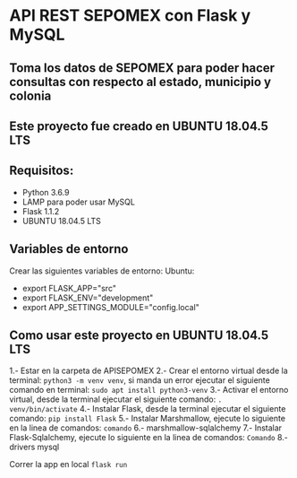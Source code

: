 # API REST SEPOMEX con Flask y MySQL
## Toma los datos de SEPOMEX para poder hacer consultas con respecto al estado, municipio y colonia
## Este proyecto fue creado en UBUNTU 18.04.5 LTS
## Requisitos: 
- Python 3.6.9
- LAMP para poder usar MySQL
- Flask 1.1.2
- UBUNTU 18.04.5 LTS

## Variables de entorno
Crear las siguientes variables de entorno:
Ubuntu:
- export FLASK_APP="src"
- export FLASK_ENV="development"
- export APP_SETTINGS_MODULE="config.local"

## Como usar este proyecto en UBUNTU 18.04.5 LTS
1.- Estar en la carpeta de APISEPOMEX
2.- Crear el entorno virtual desde la terminal: `python3 -m venv venv`, si manda un error ejecutar el siguiente comando en terminal: `sudo apt install python3-venv`
3.- Activar el entorno virtual, desde la terminal ejecutar el siguiente comando: `. venv/bin/activate`
4.- Instalar Flask, desde la terminal ejecutar el siguiente comando: `pip install Flask`
5.- Instalar Marshmallow, ejecute lo siguiente en la linea de comandos: `comando`
6.- marshmallow-sqlalchemy
7.- Instalar Flask-Sqlalchemy, ejecute lo siguiente en la linea de comandos: `Comando`
8.- drivers mysql

Correr la app en local
`flask run`
